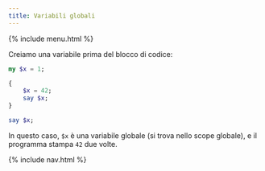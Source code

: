 ```yaml
---
title: Variabili globali
---
```


{% include menu.html %}

Creiamo una variabile prima del blocco di codice:

```raku
my $x = 1;

{
    $x = 42;
    say $x;
}

say $x;
```

In questo caso, `$x` è una variabile globale (si trova nello scope globale), e il programma stampa `42` due volte.

{% include nav.html %}